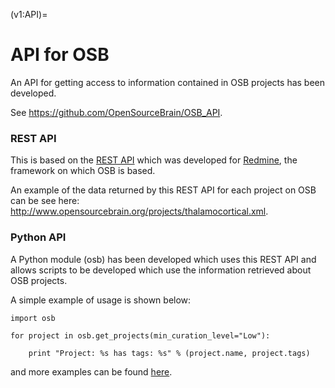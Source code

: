 (v1:API)=
# API for OSB

An API for getting access to information contained in OSB projects has been developed.

See https://github.com/OpenSourceBrain/OSB_API.

### REST API

This is based on the [REST API](http://www.redmine.org/projects/redmine/wiki/Rest_api) which was developed for [Redmine](http://www.redmine.org), the framework on which OSB is based. 

An example of the data returned by this REST API for each project on OSB can be see here: http://www.opensourcebrain.org/projects/thalamocortical.xml.

### Python API

A Python module (osb) has been developed which uses this REST API and allows scripts to be developed which use the information retrieved about OSB projects.

A simple example of usage is shown below:

    import osb

    for project in osb.get_projects(min_curation_level="Low"):

        print "Project: %s has tags: %s" % (project.name, project.tags)
        
and more examples can be found [here](https://github.com/OpenSourceBrain/OSB_API/tree/master/python/examples).


